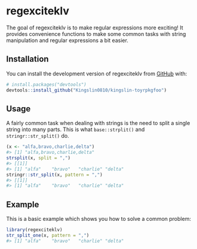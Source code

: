 
<!-- README.md is generated from README.Rmd. Please edit that file -->

# regexciteklv

<!-- badges: start -->
<!-- badges: end -->

The goal of regexciteklv is to make regular expressions more exciting!
It provides convenience functions to make some common tasks with string
manipulation and regular expressions a bit easier.

## Installation

You can install the development version of regexciteklv from
[GitHub](https://github.com/) with:

``` r
# install.packages("devtools")
devtools::install_github("Kingslin0810/kingslin-toyrpkgfoo")
```

## Usage

A fairly common task when dealing with strings is the need to split a
single string into many parts. This is what `base::strplit()` and
`stringr::str_split()` do.

``` r
(x <- "alfa,bravo,charlie,delta")
#> [1] "alfa,bravo,charlie,delta"
strsplit(x, split = ",")
#> [[1]]
#> [1] "alfa"    "bravo"   "charlie" "delta"
stringr::str_split(x, pattern = ",")
#> [[1]]
#> [1] "alfa"    "bravo"   "charlie" "delta"
```

## Example

This is a basic example which shows you how to solve a common problem:

``` r
library(regexciteklv)
str_split_one(x, pattern = ",")
#> [1] "alfa"    "bravo"   "charlie" "delta"
```
